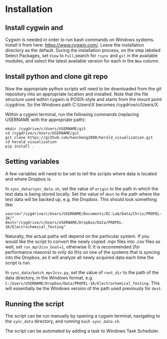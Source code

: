 # Installation
## Install cygwin and 
Cygwin is needed in order to run bash commands on Windows systems. Install it from here: https://www.cygwin.com/. Leave the installation directory as the default. During the installation process, on the step labeled Select Packages, set `View` to `Full`,search for `rsync` and `git` in the available modules, and select the latest available version for each in the `New` column.

## Install python and clone git repo
Now the appropriate python scripts will need to be downloaded from the git repository into an appropriate location and installed. Note that the file structure used within cygwin is POSIX-style and starts from the mount point /cygdrive. So the Windows path C:\Users\X becomes /cygdrive/c/Users/X. 

Within a cygwin terminal, run the following commands (replacing USERNAME with the appropriate path):

    mkdir /cygdrive/c/Users/USERNAME/git
    cd /cygdrive/c/Users/USERNAME/git
    git clone https://github.com/hancheng2000/herald_visualization.git
    cd herald_visualization
    pip install .

## Setting variables
A few variables will need to be set to tell the scripts where data is located and where Dropbox is.

In `sync_data/sync_data.sh`, set the value of `origin` to the path in which the test data is being stored locally. Set the value of `dest` to the path where the test data will be backed up, e.g. the Dropbox. This should look something like:
    
    source="/cygdrive/c/Users/USERNAME/Documents/EC-Lab/Data/Chris/PROPEL-1K/"
    dest="/cygdrive/c/Users/USERNAME/Dropbox/Data/PROPEL-1K/Electrochemical_Testing"

Naturally, the actual paths will depend on the particular system. If you would like the script to convert the newly copied .mpr files into .csv files as well, set `run_mpr2csv_bool=1`, otherwise 0. It is recommended (for performance reasons) to only do this on one of the systems that is syncing into the Dropbox, as it will analyze all newly acquired data each time the script is run.

In `sync_data/batch_mpr2csv.py`, set the value of `root_dir` to the path of the data directory, in the Windows format, e.g. `C:/Users/USERNAME/Dropbox/Data/PROPEL-1K/Electrochemical_Testing`. This will essentially be the Windows version of the path used previously for `dest`.

## Running the script
The script can be run manually by opening a cygwin terminal, navigating to the `sync_data` directory, and running `bash sync_data.sh`.

The script can be automated by adding a task to Windows Task Scheduler.